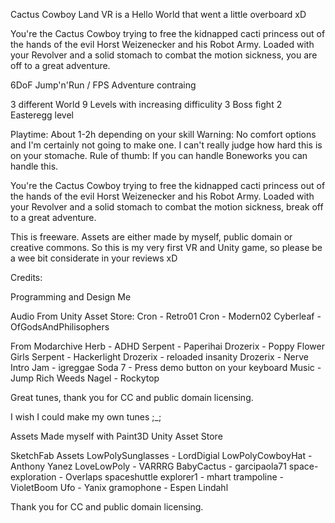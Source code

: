 Cactus Cowboy Land VR is a Hello World that went a little overboard xD 


You're the Cactus Cowboy trying to free the kidnapped cacti princess out of the hands of the evil Horst Weizenecker and his Robot Army. Loaded with your Revolver and a solid stomach to combat the motion sickness, you are off to a great adventure.



6DoF Jump'n'Run / FPS Adventure contraing

3 different World 
9 Levels with increasing difficulity
3 Boss fight
2 Easteregg level

Playtime: About 1-2h depending on your skill
Warning: No comfort options and I'm certainly not going to make one. I can't really judge how hard this is on your stomache. Rule of thumb: If you can handle Boneworks you can handle this.

You're the Cactus Cowboy trying to free the kidnapped cacti princess out of the hands of the evil Horst Weizenecker and his Robot Army. Loaded with your Revolver and a solid stomach to combat the motion sickness, break off to a great adventure.


This is freeware. Assets are either made by myself, public domain or creative commons. So this is my very first VR and Unity game, so please be a wee bit considerate in your reviews xD







Credits:


Programming and Design
Me


Audio
From Unity Asset Store:
Cron - Retro01
Cron - Modern02
Cyberleaf - OfGodsAndPhilisophers

From Modarchive
Herb - ADHD
Serpent - Paperihai
Drozerix - Poppy Flower Girls
Serpent - Hackerlight
Drozerix -  reloaded insanity
Drozerix - Nerve Intro
Jam -  igreggae
Soda 7 - Press demo button on your keyboard
Music - Jump
Rich Weeds Nagel - Rockytop

Great tunes, thank you for CC and 
public domain licensing.

I wish I could make my own tunes ;_;


Assets
Made myself with Paint3D
Unity Asset Store

SketchFab Assets
LowPolySunglasses - LordDigial
LowPolyCowboyHat - Anthony Yanez
LoveLowPoly - VARRRG
BabyCactus - garcipaola71
space-exploration - Overlaps
spaceshuttle explorer1 - mhart
trampoline - VioletBoom
Ufo - Yanix
gramophone - Espen Lindahl

Thank you for CC and public domain licensing.
